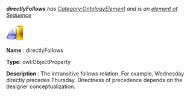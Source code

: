 ___directlyFollows__ 
 has
 [Category:OntologyElement](../../Category/OntologyElement "Category:OntologyElement") 
 and is an
 [element of](../../Property/ElementOf "Property:ElementOf") 
[Sequence](../../Submissions/Sequence "Submissions:Sequence")_




  





[![ObjectProperty](../images/thumb/c/c3/ObjectProperty.gif/45px-ObjectProperty.gif)](../../Image/ObjectProperty.gif "ObjectProperty")


__Name__ 
 : directlyFollows
 



__Type:__ 
 owl:ObjectProperty
 



__Description__ 
 : The intransitive follows relation. For example, Wednesday directly precedes Thursday. Directness of precedence depends on the designer conceptualization.